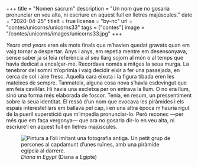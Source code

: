 +++
title = "Nomen sacrum"
description = "Un nom que no gosaria pronunciar en veu alta, ni escriure en aquest full en lletres majúscules."
date = "2020-04-25"
titleIt = true
license = "by-nc"
url = "contes/unicorns/unicorns33"
tags = ["contes"]
image = "/contes/unicorns/images/unicorns33.jpg"
+++

*Years and years* eren els mots finals que m’havien quedat gravats quan em vaig tornar a despertar.
Anys i anys, em repetia mentre em desensonyava, sense saber ja si feia referència al seu llarg sojorn al món o al temps que havia dedicat a encalçar-me.
Recordava només a mitges la seua murga.
La tenebror del somni m’oprimia i vaig decidir eixir a fer una passejada, en cerca de sol i aire fresc.
Aquella cara eixuta i la figura tibada eren les mateixes de sempre.
Tanmateix, alguna cosa nova s’havia esdevingut que em feia cavil·lar.
Hi havia una escletxa per on entrava la llum.
O no era llum, sinó una forma més elaborada de foscor.
Tenia, en resum, un pressentiment sobre la seua identitat.
El ressò d’un nom que evocava les piràmides i els espais interestel·lars em ballava pel cap, i en una altra època m’hauria rigut de la pueril superstició que m’impedia pronunciar-lo.
Però reconec —per més que em faça vergonya— que ara no gosaria dir-lo en veu alta, ni escriure’l en aquest full en lletres majúscules.

<figure class="illustration"><img src="/contes/unicorns/images/unicorns33.jpg" alt="Pintura a l’oli imitant una fotografia antiga. Un petit grup de persones al capdamunt d’unes ruïnes, amb una piràmide egípcia al darrere."><figcaption><em>Diana in Egypt</em> (Diana a Egipte)</figcaption></figure>

